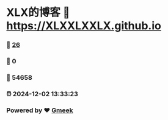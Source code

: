 # XLX的博客 :link: https://XLXXLXXLX.github.io 
### :page_facing_up: [26](https://XLXXLXXLX.github.io/tag.html) 
### :speech_balloon: 0 
### :hibiscus: 54658 
### :alarm_clock: 2024-12-02 13:33:23 
### Powered by :heart: [Gmeek](https://github.com/Meekdai/Gmeek)
